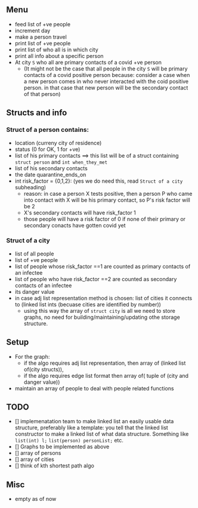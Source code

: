 ## Menu
- feed list of +ve people
- increment day
- make a person travel
- print list of +ve people
- print list of who all is in which city
- print all info about a specific person
- At city `S` who all are primary contacts of a covid +ve person
    - (It might not be the case that all people in the city `S` will be primary contacts of a covid positive person because: consider a case when a new person comes in who never interacted with the coid positive person. in that case that new person will be the secondary contact of that person)

## Structs and info
### Struct of a person contains:
- location (curreny city of residence)
- status (0 for OK, 1 for +ve)
- list of his primary contacts ==> this list will be of a struct containing `struct person` and `int when_they_met`
- list of his secondary contacts
- the date quarantine_ends_on
- int risk_factor = {0,1,2}: (yes we do need this, read `Struct of a city` subheading) 
    - reason: in case a person X tests positive, then a person P who came into contact with X will be his primary contact, so P's risk factor will be 2
    - X's secondary contacts will have risk_factor 1
    - those people will have a risk factor of 0 if none of their primary or secondary conacts have gotten covid yet

### Struct of a city
- list of all people
- list of +ve people
- list of people whose risk_factor ==1 are counted as primary contacts of an infectee
- list of people who have risk_factor ==2 are counted as secondary contacts of an infectee
- its danger value
- in case adj list representation method is chosen: list of cities it connects to (linked list ints (becuase cities are identified by number))
    - using this way the array of `struct city` is all we need to store graphs, no need for building/maintaining/updating othe storage structure. 

## Setup
- For the graph: 
    - if the algo requires adj list representation, then array of (linked list of(city structs)), 
    - if the algo requires edge list format then array of( tuple of (city and danger value))
- maintain an array of people to deal with people related functions

## TODO
- [] implemenatation team to make linked list an easily usable data structure, preferably like a template: you tell that the linked list constructor to make a linked list of what data structure. Something like `list(int) l;` `list(person) personList;` etc.
- [] Graphs to be implemented as above
- [] array of persons 
- [] array of cities
- [] think of kth shortest path algo

## Misc
- empty as of now


